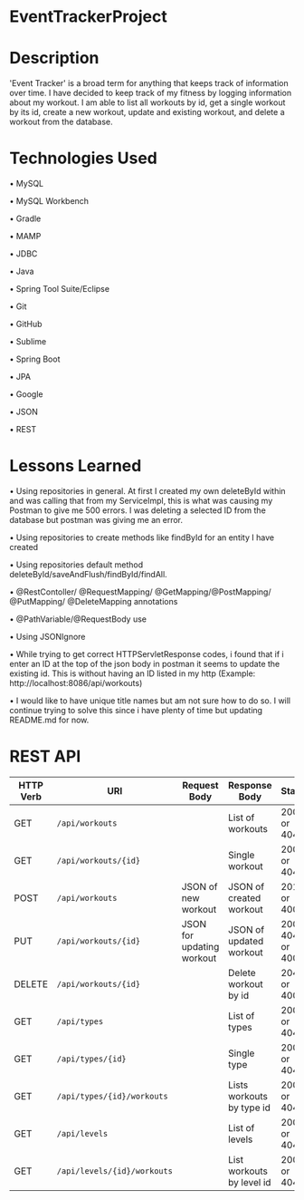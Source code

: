 # EventTrackerProject


# Description
'Event Tracker' is a broad term for anything that keeps track of information over time. I have decided to keep track of my fitness by logging information about my workout. I am able to list all workouts by id, get a single workout by its id, create a new workout, update and existing workout, and delete a workout from the database. 



# Technologies Used
•	MySQL

•	MySQL Workbench

•	Gradle 

•	MAMP

•	JDBC

•	Java

•	Spring Tool Suite/Eclipse 

•	Git

•	GitHub

•	Sublime

•	Spring Boot

•	JPA

•	Google

•	JSON

•	REST




# Lessons Learned

•	Using repositories in general. At first I created my own deleteById within and was calling that from my ServiceImpl, this is what was causing my Postman to give me 500 errors. I was deleting a selected ID from the database but postman was giving me an error. 

•	Using repositories to  create methods like findById for an entity I have created

•	Using repositories default method deleteById/saveAndFlush/findById/findAll.

•	@RestContoller/ @RequestMapping/ @GetMapping/@PostMapping/ @PutMapping/ @DeleteMapping annotations

•	@PathVariable/@RequestBody use

•	Using JSONIgnore

•	While trying to get correct HTTPServletResponse codes, i found that if i enter an ID at the top of the json body in postman it seems to update the existing id. This is without having an ID listed in my http (Example: http://localhost:8086/api/workouts)

•	I would like to have unique title names but am not sure how to do so. I will continue trying to solve this since i have plenty of time but updating README.md for now. 




# REST API

| HTTP Verb | URI             | Request Body | Response Body | Status |
|-----------|-----------------|--------------|---------------|---------|
| GET       | `/api/workouts`            |                           | List of workouts          | 200 or 404       |
| GET       | `/api/workouts/{id}`       |                           | Single workout            | 200 or 404       |
| POST      | `/api/workouts`            | JSON of new workout       | JSON of created workout   | 201 or 400       |
| PUT       | `/api/workouts/{id}`       | JSON for updating workout | JSON of updated workout   | 200, 404, or 400 |
| DELETE    | `/api/workouts/{id}`       |                           | Delete workout by id      | 204 or 400       |
| GET       | `/api/types`               |                           | List of types             | 200 or 404       |
| GET       | `/api/types/{id}`          |                           | Single type               | 200 or 404       |
| GET       | `/api/types/{id}/workouts` |                           | Lists workouts by type id | 200 or 404       |
| GET       | `/api/levels`              |                           | List of levels            | 200 or 404       |
| GET       | `/api/levels/{id}/workouts`|                           | List workouts by level id | 200 or 404       |